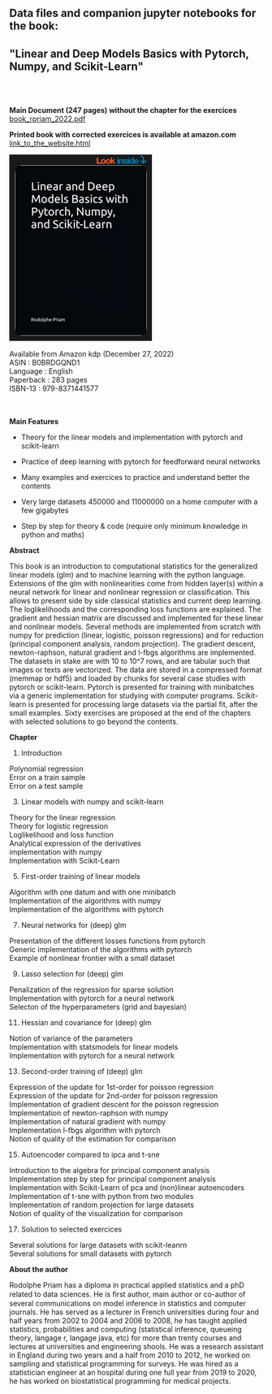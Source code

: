 ## Data files and companion jupyter notebooks for the book: <br />

## "Linear and Deep Models Basics with Pytorch, Numpy, and Scikit-Learn" <br />
 <br />
 <br />

**Main Document (247 pages) without the chapter for the exercices** [book_rpriam_2022.pdf](https://github.com/rpriam/book1/blob/main/book_rpriam_2022.pdf)

**Printed book with corrected exercices is available at amazon.com** [link_to_the_website.html](https://www.amazon.com/dp/B0BRDGQND1) <br />

[![Cover book](https://github.com/rpriam/book1/blob/main/cover.png)](https://www.amazon.com/dp/B0BRDGQND1) 


Available from Amazon kdp (December 27, 2022) <br />
ASIN : B0BRDGQND1 <br />
Language : English <br />
Paperback : 283 pages <br />
ISBN-13 : 979-8371441577 <br />
<br />
<br />

**Main Features** <br />

- Theory for the linear models and implementation with pytorch and scikit-learn  <br />

- Practice of deep learning with pytorch for feedforward neural networks <br />

- Many examples and exercices to practice and understand better the contents <br />

- Very large datasets 450000 and 11000000 on a home computer with a few gigabytes  <br />

- Step by step for theory & code (require only minimum knowledge in python and maths)  <br />

**Abstract**  <br />

This book is an introduction to computational statistics for the generalized linear models (glm) and to machine learning with the python language. Extensions of the glm with nonlinearities come from hidden layer(s) within a neural network for linear and nonlinear regression or classification. This allows to present side by side classical statistics and current deep learning. The loglikelihoods and the corresponding loss functions are explained. The gradient and hessian matrix are discussed and implemented for these linear and nonlinear models. Several methods are implemented from scratch with numpy for prediction (linear, logistic, poisson regressions) and for reduction (principal component analysis, random projection). The gradient descent, newton-raphson, natural gradient and l-fbgs algorithms are implemented. The datasets in stake are with 10 to 10^7 rows, and are tabular such that images or texts are vectorized. The data are stored in a compressed format (memmap or hdf5) and loaded by chunks for several case studies with pytorch or scikit-learn. Pytorch is presented for training with minibatches via a generic implementation for studying with computer programs. Scikit-learn is presented for processing large datasets via the partial fit, after the small examples. Sixty exercises are proposed at the end of the chapters with selected solutions to go beyond the contents. <br />


**Chapter** <br />

1. Introduction <br />

Polynomial regression  <br />
Error on a train sample  <br />
Error on a test sample  <br />

3. Linear models with numpy and scikit-learn <br />

Theory for the linear regression  <br />
Theory for logistic regression <br />
Loglikelihood and loss function <br />
Analytical expression of the derivatives  <br />
implementation with numpy <br />
Implementation with Scikit-Learn <br />

5. First-order training of linear models <br />

Algorithm with one datum and with one minibatch <br />
Implementation of the algorithms with numpy <br />
Implementation of the algorithms with pytorch <br />

7. Neural networks for (deep) glm <br />

Presentation of the different losses functions from pytorch <br />
Generic implementation of the algorithms with pytorch <br />
Example of nonlinear frontier with a small dataset <br />

9. Lasso selection for (deep) glm <br />

Penalization of the regression for sparse solution <br />
Implementation with pytorch for a neural network <br />
Selecton of the hyperparameters (grid and bayesian) <br />

11. Hessian and covariance for (deep) glm <br />

Notion of variance of the parameters <br />
Implementation with statsmodels for linear models <br />
Implementation with pytorch for a neural network <br />

13. Second-order training of (deep) glm <br />

Expression of the update for 1st-order for poisson regression <br />
Expression of the update for 2nd-order for poisson regression <br />
Implementation of gradient descent for the poisson regression <br />
Implementation of newton-raphson with numpy <br />
Implementation of natural gradient with numpy <br />
Implementation l-fbgs algorithm with pytorch <br />
Notion of quality of the estimation for comparison </br>

15. Autoencoder compared to ipca and t-sne <br />

Introduction to the algebra for principal component analysis </br>
Implementation step by step for principal component analysis </br>
Implementation with Scikit-Learn of pca and (non)linear autoencoders </br>
Implementation of t-sne with python from two modules </br>
Implementation of random projection for large datasets </br>
Notion of quality of the visualization for comparison </br>

17. Solution to selected exercices <br />

Several solutions for large datasets with scikit-leanrn <br />
Several solutions for small datasets with pytorch <br />



**About the author**

Rodolphe Priam has a diploma in practical applied statistics and a phD related to data sciences. He is ﬁrst author, main author or co-author of several communications on model inference in statistics and computer journals. He has served as a lecturer in French universities during four and half years from 2002 to 2004 and 2006 to 2008, he has taught applied statistics, probabilities and computing (statistical inference, queueing theory, langage r, langage java, etc) for more than trenty courses and lectures at universities and engineering shools. He was a research assistant in England during two years and a half from 2010 to 2012, he worked on sampling and statistical programming for surveys. He was hired as a statistician engineer at an hospital during one full year from 2019 to 2020, he has worked on biostatistical programming for medical projects.


